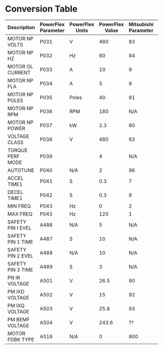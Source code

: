 # Conversion Table

| Description | PowerFlex Parameter | PowerFlex Units | PowerFlex Value | Mitsubishi Parameter | Mitsubishi Units | Mitsubishi Value |
|-------------|--------------------------------------|--------------------|--------------------|---------------------|------------------|-----------------|
| MOTOR NP VOLTS | P031 | V | 480 | 83 | V | 480 |
| MOTOR NP HZ | P032 | Hz | 60 | 84 | Hz | 60 |
| MOTOR OL CURRENT | P033 | A | 10 | 9 | A | 5 |
| MOTOR NP FLA | P034 | A | 5 | 9 | A | 5 |
| MOTOR NP POLES | P035 | Poles | 40 | 81 | Poles | 40 |
| MOTOR NP RPM | P036 | RPM | 180 | N/A | N/A | N/A |
| MOTOR NP POWER | P037 | kW | 2.3 | 80 | kW | 2.3 |
| VOLTAGE CLASS | P038 | V | 480 | 83 | V | 480 |
| TORQUE PERF MODE | P039 | | 4 | N/A | N/A | N/A |
| AUTOTUNE | P040 | N/A | 2 | 96 | N/A | 1 |
| ACCEL TIME1 | P041 | S | 0.3 | 7 | S | 0.3 |
| DECEL TIME1 | P042 | S | 0.3 | 8 | S | 0.3 |
| MIN FREQ | P043 | Hz | 0 | 2 | Hz | 0 |
| MAX FREQ | P043 | Hz | 120 | 1 | Hz | 120 |
| SAFETY PIN I EVEL | A486 | N/A | 5 | N/A | N/A | N/A |
| SAFETY PIN 1 TIME | A487 | S | 10 | N/A | N/A | N/A |
| SAFETY PIN 2 EVEL | A488 | N/A | 10 | N/A | N/A | N/A |
| SAFETY PIN 3 TIME | A489 | S | 3 | N/A | N/A | N/A |
| PN IR VOLTAGE | A501 | V | 26.5 | 90 | ohms | 3.059956427 |
| PM IXD VOLTAGE | A502 | V | 15 | 92 | mH | 7.957747155 |
| PM IXQ VOLTAGE | A503 | V | 25.8 | 93 | mH | 13.68732511 |
| PM BEMF VOLTAGE | A504 | V | 243.6 | ?? | V | 243.6 |
| MOTOR FDBK TYPE | A516 | N/A | 0 | 800 | N/A | 10 |